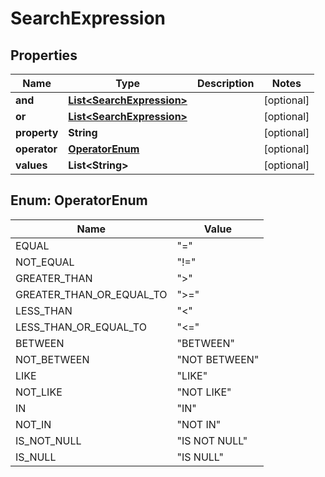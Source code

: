 

# SearchExpression


## Properties

| Name | Type | Description | Notes |
|------------ | ------------- | ------------- | -------------|
|**and** | [**List&lt;SearchExpression&gt;**](SearchExpression.md) |  |  [optional] |
|**or** | [**List&lt;SearchExpression&gt;**](SearchExpression.md) |  |  [optional] |
|**property** | **String** |  |  [optional] |
|**operator** | [**OperatorEnum**](#OperatorEnum) |  |  [optional] |
|**values** | **List&lt;String&gt;** |  |  [optional] |



## Enum: OperatorEnum

| Name | Value |
|---- | -----|
| EQUAL | &quot;&#x3D;&quot; |
| NOT_EQUAL | &quot;!&#x3D;&quot; |
| GREATER_THAN | &quot;&gt;&quot; |
| GREATER_THAN_OR_EQUAL_TO | &quot;&gt;&#x3D;&quot; |
| LESS_THAN | &quot;&lt;&quot; |
| LESS_THAN_OR_EQUAL_TO | &quot;&lt;&#x3D;&quot; |
| BETWEEN | &quot;BETWEEN&quot; |
| NOT_BETWEEN | &quot;NOT BETWEEN&quot; |
| LIKE | &quot;LIKE&quot; |
| NOT_LIKE | &quot;NOT LIKE&quot; |
| IN | &quot;IN&quot; |
| NOT_IN | &quot;NOT IN&quot; |
| IS_NOT_NULL | &quot;IS NOT NULL&quot; |
| IS_NULL | &quot;IS NULL&quot; |



